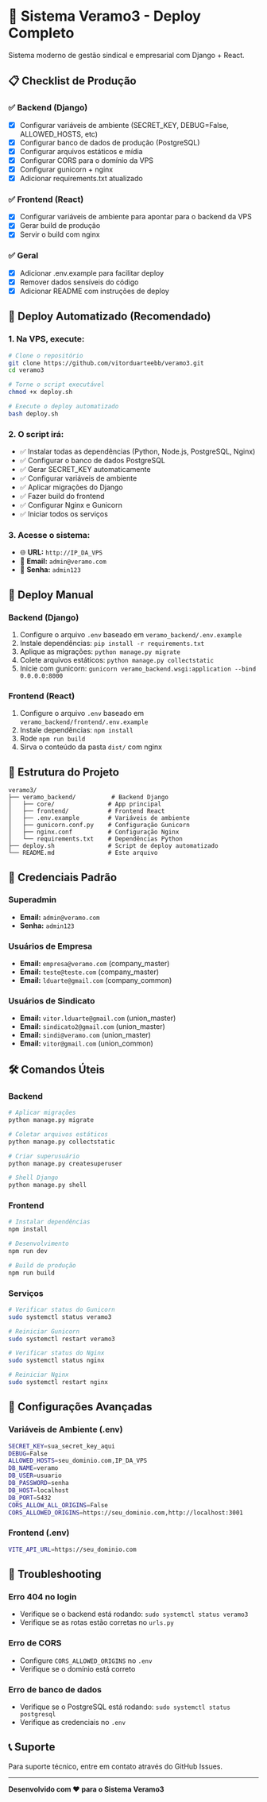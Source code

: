 # 🚀 Sistema Veramo3 - Deploy Completo

Sistema moderno de gestão sindical e empresarial com Django + React.

## 📋 Checklist de Produção

### ✅ Backend (Django)
- [x] Configurar variáveis de ambiente (SECRET_KEY, DEBUG=False, ALLOWED_HOSTS, etc)
- [x] Configurar banco de dados de produção (PostgreSQL)
- [x] Configurar arquivos estáticos e mídia
- [x] Configurar CORS para o domínio da VPS
- [x] Configurar gunicorn + nginx
- [x] Adicionar requirements.txt atualizado

### ✅ Frontend (React)
- [x] Configurar variáveis de ambiente para apontar para o backend da VPS
- [x] Gerar build de produção
- [x] Servir o build com nginx

### ✅ Geral
- [x] Adicionar .env.example para facilitar deploy
- [x] Remover dados sensíveis do código
- [x] Adicionar README com instruções de deploy

## 🚀 Deploy Automatizado (Recomendado)

### 1. Na VPS, execute:
```bash
# Clone o repositório
git clone https://github.com/vitorduarteebb/veramo3.git
cd veramo3

# Torne o script executável
chmod +x deploy.sh

# Execute o deploy automatizado
bash deploy.sh
```

### 2. O script irá:
- ✅ Instalar todas as dependências (Python, Node.js, PostgreSQL, Nginx)
- ✅ Configurar o banco de dados PostgreSQL
- ✅ Gerar SECRET_KEY automaticamente
- ✅ Configurar variáveis de ambiente
- ✅ Aplicar migrações do Django
- ✅ Fazer build do frontend
- ✅ Configurar Nginx e Gunicorn
- ✅ Iniciar todos os serviços

### 3. Acesse o sistema:
- 🌐 **URL:** `http://IP_DA_VPS`
- 📧 **Email:** `admin@veramo.com`
- 🔑 **Senha:** `admin123`

## 🔧 Deploy Manual

### Backend (Django)
1. Configure o arquivo `.env` baseado em `veramo_backend/.env.example`
2. Instale dependências: `pip install -r requirements.txt`
3. Aplique as migrações: `python manage.py migrate`
4. Colete arquivos estáticos: `python manage.py collectstatic`
5. Inicie com gunicorn: `gunicorn veramo_backend.wsgi:application --bind 0.0.0.0:8000`

### Frontend (React)
1. Configure o arquivo `.env` baseado em `veramo_backend/frontend/.env.example`
2. Instale dependências: `npm install`
3. Rode `npm run build`
4. Sirva o conteúdo da pasta `dist/` com nginx

## 📁 Estrutura do Projeto

```
veramo3/
├── veramo_backend/          # Backend Django
│   ├── core/               # App principal
│   ├── frontend/           # Frontend React
│   ├── .env.example        # Variáveis de ambiente
│   ├── gunicorn.conf.py    # Configuração Gunicorn
│   ├── nginx.conf          # Configuração Nginx
│   └── requirements.txt    # Dependências Python
├── deploy.sh               # Script de deploy automatizado
└── README.md               # Este arquivo
```

## 🔐 Credenciais Padrão

### Superadmin
- **Email:** `admin@veramo.com`
- **Senha:** `admin123`

### Usuários de Empresa
- **Email:** `empresa@veramo.com` (company_master)
- **Email:** `teste@teste.com` (company_master)
- **Email:** `lduarte@gmail.com` (company_common)

### Usuários de Sindicato
- **Email:** `vitor.lduarte@gmail.com` (union_master)
- **Email:** `sindicato2@gmail.com` (union_master)
- **Email:** `sindi@veramo.com` (union_master)
- **Email:** `vitor@gmail.com` (union_common)

## 🛠️ Comandos Úteis

### Backend
```bash
# Aplicar migrações
python manage.py migrate

# Coletar arquivos estáticos
python manage.py collectstatic

# Criar superusuário
python manage.py createsuperuser

# Shell Django
python manage.py shell
```

### Frontend
```bash
# Instalar dependências
npm install

# Desenvolvimento
npm run dev

# Build de produção
npm run build
```

### Serviços
```bash
# Verificar status do Gunicorn
sudo systemctl status veramo3

# Reiniciar Gunicorn
sudo systemctl restart veramo3

# Verificar status do Nginx
sudo systemctl status nginx

# Reiniciar Nginx
sudo systemctl restart nginx
```

## 🔧 Configurações Avançadas

### Variáveis de Ambiente (.env)
```bash
SECRET_KEY=sua_secret_key_aqui
DEBUG=False
ALLOWED_HOSTS=seu_dominio.com,IP_DA_VPS
DB_NAME=veramo
DB_USER=usuario
DB_PASSWORD=senha
DB_HOST=localhost
DB_PORT=5432
CORS_ALLOW_ALL_ORIGINS=False
CORS_ALLOWED_ORIGINS=https://seu_dominio.com,http://localhost:3001
```

### Frontend (.env)
```bash
VITE_API_URL=https://seu_dominio.com
```

## 🐛 Troubleshooting

### Erro 404 no login
- Verifique se o backend está rodando: `sudo systemctl status veramo3`
- Verifique se as rotas estão corretas no `urls.py`

### Erro de CORS
- Configure `CORS_ALLOWED_ORIGINS` no `.env`
- Verifique se o domínio está correto

### Erro de banco de dados
- Verifique se o PostgreSQL está rodando: `sudo systemctl status postgresql`
- Verifique as credenciais no `.env`

## 📞 Suporte

Para suporte técnico, entre em contato através do GitHub Issues.

---

**Desenvolvido com ❤️ para o Sistema Veramo3** 